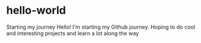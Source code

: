 # hello-world
Starting my journey
Hello!
I'm starting my Github journey. Hoping to do cool and interesting projects and learn a lot along the way
